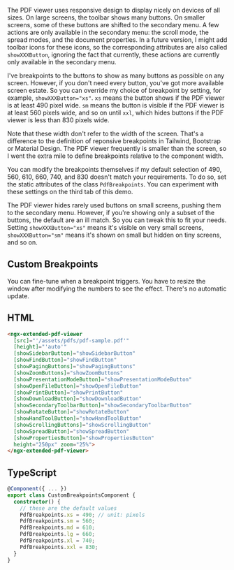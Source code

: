 The PDF viewer uses responsive design to display nicely on devices of all sizes. On large screens, the toolbar shows many buttons. On smaller screens, some of these buttons are shifted to the secondary menu. A few actions are only available in the secondary menu: the scroll mode, the spread modes, and the document properties. In a future version, I might add toolbar icons for these icons, so the corresponding attributes are also called `showXXXButton`, ignoring the fact that currently, these actions are currently only available in the secondary menu.

I've breakpoints to the buttons to show as many buttons as possible on any screen. However, if you don't need every button, you've got more available screen estate. So you can override my choice of breakpoint by setting, for example, `showXXXButton="xs"`. `xs` means the button shows if the PDF viewer is at least 490 pixel wide. `sm` means the button is visible if the PDF viewer is at least 560 pixels wide, and so on until `xxl`, which hides buttons if the PDF viewer is less than 830 pixels wide.

Note that these width don't refer to the width of the screen. That's a difference to the definition of reponsive breakpoints in Tailwind, Bootstrap or Material Design. The PDF viewer frequently is smaller than the screen, so I went the extra mile to define breakpoints relative to the component width.

You can modify the breakpoints themselves if my default selection of 490, 560, 610, 660, 740, and 830 doesn't match your requirements. To do so, set the static attributes of the class `PdfBreakpoints`. You can experiment with these settings on the third tab of this demo.

The PDF viewer hides rarely used buttons on small screens, pushing them to the secondary menu. However, if you're showing only a subset of the buttons, the default are an ill match. So you can tweak this to fit your needs.
Setting `showXXXButton="xs"` means it's visible on very small screens, `showXXXButton="sm"` means it's shown on small but hidden on tiny screens, and so on.

## Custom Breakpoints 

You can fine-tune when a breakpoint triggers. You have to resize the window after modifying the numbers to see the effect. There's no automatic update.

## HTML

```html
<ngx-extended-pdf-viewer
  [src]="'/assets/pdfs/pdf-sample.pdf'"
  [height]="'auto'"
  [showSidebarButton]="showSidebarButton"
  [showFindButton]="showFindButton"
  [showPagingButtons]="showPagingButtons"
  [showZoomButtons]="showZoomButtons"
  [showPresentationModeButton]="showPresentationModeButton"
  [showOpenFileButton]="showOpenFileButton"
  [showPrintButton]="showPrintButton"
  [showDownloadButton]="showDownloadButton"
  [showSecondaryToolbarButton]="showSecondaryToolbarButton"
  [showRotateButton]="showRotateButton"
  [showHandToolButton]="showHandToolButton"
  [showScrollingButtons]="showScrollingButton"
  [showSpreadButton]="showSpreadButton"
  [showPropertiesButton]="showPropertiesButton"
  height="250px" zoom="25%">
</ngx-extended-pdf-viewer>
```

## TypeScript

```typescript
@Component({ ... })
export class CustomBreakpointsComponent {
  constructor() {
    // these are the default values
    PdfBreakpoints.xs = 490; // unit: pixels
    PdfBreakpoints.sm = 560;
    PdfBreakpoints.md = 610;
    PdfBreakpoints.lg = 660;
    PdfBreakpoints.xl = 740;
    PdfBreakpoints.xxl = 830;
  }
}
```
